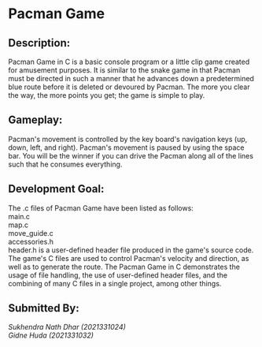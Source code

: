 <h1>Pacman Game</h1>

<h2>Description:</h2>
Pacman Game in C is a basic console program or a little clip game created for amusement purposes. It is
similar to the snake game in that Pacman must be directed in such a manner that he advances down a
predetermined blue route before it is deleted or devoured by Pacman. The more you clear the way, the more
points you get; the game is simple to play.

<h2>Gameplay:</h2>
Pacman's movement is controlled by the key board's navigation keys (up, down, left, and right). Pacman's
movement is paused by using the space bar. You will be the winner if you can drive the Pacman along all of
the lines such that he consumes everything.

<h2>Development Goal:</h2>
The .c files of Pacman Game have been listed as follows:</br>
main.c</br> 
map.c</br>
move_guide.c</br>
accessories.h</br>
header.h is a user-defined header file produced in the game's source code. The game's C files are used to
control Pacman's velocity and direction, as well as to generate the route. The Pacman Game in C
demonstrates the usage of file handling, the use of user-defined header files, and the combining of many C
files in a single project, among other things.

<h2>Submitted By:</h2>
<i>Sukhendra Nath Dhar (2021331024)</i></br>
<i>Gidne Huda (2021331032)</i>


